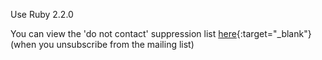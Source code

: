 Use Ruby 2.2.0

You can view the 'do not contact' suppression list [here](http://bin.mailgun.net/1034dc93){:target="_blank"} (when you unsubscribe from the mailing list)
